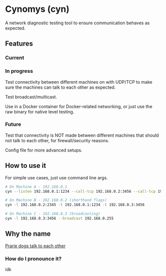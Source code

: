 # Cynomys (cyn)

A network diagnostic testing tool to ensure communication behaves as expected.

## Features

### Current

### In progress

Test connectivity between different machines on with UDP/TCP to make sure
the machines can talk to each other as expected.

Test broadcast/multicast.

Use in a Docker container for Docker-related networking, or just use the raw
binary for native level testing.

### Future

Test that connectivity is NOT made between different machines that should not
talk to each other, for firewall/security reasons.

Config file for more advanced setups.

## How to use it

For simple use cases, just use command line args.

```bash
# On Machine A - 192.168.0.1
cyn --listen 192.168.0.1:1234 --call-tcp 192.168.0.2:3456 --call-tcp 192.168.0.3:3456

# On Machine B - 192.168.0.2 (shorthand flags)
cyn -l 192.168.0.2:2345 -t 192.168.0.1:1234 -t 192.168.0.3:3456

# On Machine C - 192.168.0.3 (broadcasting)
cyn -l 192.168.0.3:3456 --broadcast 192.168.0.255
```

## Why the name

[Prarie dogs talk to each other](https://en.wikipedia.org/wiki/Prairie_dog)

### How do I pronounce it?

idk
